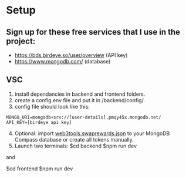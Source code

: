 # Setup

## Sign up for these free services that I use in the project:
- https://bds.birdeye.so/user/overview (API key)
- https://www.mongodb.com/ (database)

## VSC
1. install dependancies in backend and frontend folders.
2. create a config.env file and put it in /backend/config/.
3. config file should look like this:

```
MONGO_URI=mongodb+srv://[user-details].pmqy45x.mongodb.net/
API_KEY=[birdeye api key]
```

4. Optional: import [web3tools.swaprewards.json](https://github.com/devmus/web3toolspublic/blob/main/web3tools.swaprewards.json) to your MongoDB Compass database or create all tokens manually.
5. Launch two terminals:
$cd backend
$npm run dev

and

$cd frontend
$npm run dev
